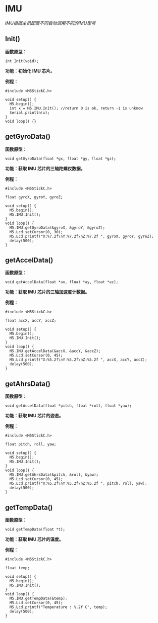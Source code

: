 # IMU

*IMU根据主机配置不同自动调用不同的IMU型号*

## Init()

**函数原型：**

`int Init(void);`

**功能：初始化 IMU 芯片。**

**例程：**
```clike
#include <M5StickC.h>

void setup() {
  M5.begin();
  int x = M5.IMU.Init(); //return 0 is ok, return -1 is unknow
  Serial.println(x); 
}
void loop() {}
```

## getGyroData()

**函数原型：**

`void getGyroData(float *gx, float *gy, float *gz);`

**功能：获取 IMU 芯片的三轴陀螺仪数据。**

**例程：**
```clike
#include <M5StickC.h>

float gyroX, gyroY, gyroZ;

void setup() {
  M5.begin();
  M5.IMU.Init();
}
void loop() {
  M5.IMU.getGyroData(&gyroX, &gyroY, &gyroZ);
  M5.Lcd.setCursor(0, 30);
  M5.Lcd.printf("X:%7.2f\nY:%7.2f\nZ:%7.2f ", gyroX, gyroY, gyroZ);
  delay(500);
}
```

## getAccelData()

**函数原型：**

`void getAccelData(float *ax, float *ay, float *az);`

**功能：获取 IMU 芯片的三轴加速度计数据。**

**例程：**
```clike
#include <M5StickC.h>

float accX, accY, accZ;

void setup() {
  M5.begin();
  M5.IMU.Init();
}
void loop() {
  M5.IMU.getAccelData(&accX, &accY, &accZ);
  M5.Lcd.setCursor(0, 45);
  M5.Lcd.printf("X:%5.2f\nY:%5.2f\nZ:%5.2f ", accX, accY, accZ);
  delay(500);
}
```

## getAhrsData()

**函数原型：**

`void getAccelData(float *pitch, float *roll, float *yaw);`

**功能：获取 IMU 芯片的姿态。**

**例程：**
```clike
#include <M5StickC.h>

float pitch, roll, yaw;

void setup() {
  M5.begin();
  M5.IMU.Init();
}
void loop() {
  M5.IMU.getAhrsData(&pitch, &roll, &yaw);
  M5.Lcd.setCursor(0, 45);
  M5.Lcd.printf("X:%5.2f\nY:%5.2f\nZ:%5.2f ", pitch, roll, yaw);
  delay(500);
}
```

## getTempData()

**函数原型：**

`void getTempData(float *t);`

**功能：获取 IMU 芯片的温度。**

**例程：**
```clike
#include <M5StickC.h>

float temp;

void setup() {
  M5.begin();
  M5.IMU.Init();
}
void loop() {
  M5.IMU.getTempData(&temp);
  M5.Lcd.setCursor(0, 45);
  M5.Lcd.printf("Temperature : %.2f C", temp);
  delay(500);
}
```